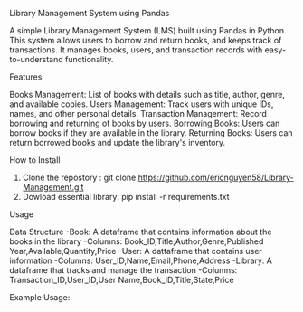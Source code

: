 Library Management System using Pandas

A simple Library Management System (LMS) built using Pandas in Python. This system allows users to borrow and return books,
and keeps track of transactions. It manages books, users, and transaction records with easy-to-understand functionality.

Features

Books Management: List of books with details such as title, author, genre, and available copies.
Users Management: Track users with unique IDs, names, and other personal details.
Transaction Management: Record borrowing and returning of books by users.
Borrowing Books: Users can borrow books if they are available in the library.
Returning Books: Users can return borrowed books and update the library's inventory.

How to Install
1. Clone the repostory :
   git clone https://github.com/ericnguyen58/Library-Management.git
2. Dowload essential library:
   pip install -r requirements.txt

Usage

Data Structure 
-Book: A dataframe that contains information about the books in the library
  -Columns: Book_ID,Title,Author,Genre,Published Year,Available,Quantity,Price
-User: A dattaframe that contains user information 
  -Columns: User_ID,Name,Email,Phone,Address
-Library: A dataframe that tracks and manage the transaction
  -Columns: Transaction_ID,User_ID,User Name,Book_ID,Title,State,Price

Example Usage:




